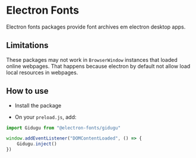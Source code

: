 # Electron Fonts

Electron fonts packages provide font archives em electron desktop apps.

## Limitations

These packages may not work in `BrowserWindow` instances that loaded online webpages. That happens because electron by default not allow load local resources in webpages.

## How to use

* Install the package

* On your `preload.js`, add:

```ts
import Gidugu from "@electron-fonts/gidugu"

window.addEventListener("DOMContentLoaded", () => {
    Gidugu.inject()
})
```